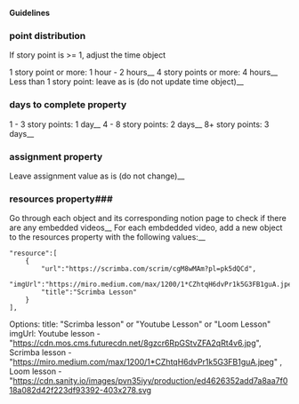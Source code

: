 **Guidelines**

### point distribution ###

If story point is >= 1, adjust the time object

1 story point or more: 1 hour - 2 hours__
4 story points or more: 4 hours__
Less than 1 story point: leave as is (do not update time object)__


### days to complete property ###
1 - 3 story points: 1 day__
4 - 8 story points: 2 days__
8+ story points: 3 days__

### assignment property ###
Leave assignment value as is (do not change)__

### resources property###
Go through each object and its corresponding notion page to check if there are 
any embedded videos__
For each embdedded video, add a new object to the resources property with the 
following values:__

```
"resource":[
    {
        "url":"https://scrimba.com/scrim/cgM8wMAm?pl=pk5dQCd",
        "imgUrl":"https://miro.medium.com/max/1200/1*CZhtqH6dvPr1k5G3FB1guA.jpeg",
        "title":"Scrimba Lesson"
    }
],

```

Options: 
title: "Scrimba lesson" or "Youtube Lesson" or "Loom Lesson"
imgUrl: Youtube lesson - "https://cdn.mos.cms.futurecdn.net/8gzcr6RpGStvZFA2qRt4v6.jpg", 
Scrimba lesson - "https://miro.medium.com/max/1200/1*CZhtqH6dvPr1k5G3FB1guA.jpeg" , 
Loom lesson - "https://cdn.sanity.io/images/pvn35iyy/production/ed4626352add7a8aa7f018a082d42f223df93392-403x278.svg